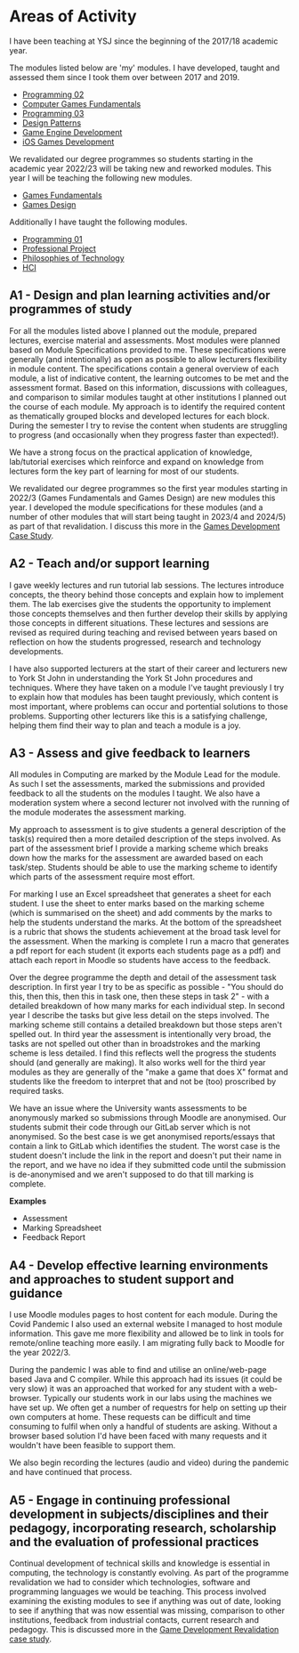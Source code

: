 # Areas of Activity

I have been teaching at YSJ since the beginning of the 2017/18 academic year.

The modules listed below are 'my' modules. I have developed, taught and assessed them since I took them over between 2017 and 2019.  

* [Programming 02](../modules/2017-2022/Programming02.md)
* [Computer Games Fundamentals](../modules/2017-2022/Level4/ComputerGamesFundamentals.md)
* [Programming 03](./.modules/2017-2022/Programming03.md)
* [Design Patterns](../modules/2017-2022/DesignPatterns.md)
* [Game Engine Development](../modules/2017-2022/GameEngineDevelopment.md)
* [iOS Games Development](../modules/2017-2022/Level6/iOSGamesDevelopment.md)

We revalidated our degree programmes so students starting in the academic year 2022/23 will be taking new and reworked modules. This year I will be teaching the following new modules.  

* [Games Fundamentals](../modules/2022/Level4/GamesFundamentals.md)
* [Games Design](../modules/2022/Level4/GamesFundamentals.md)

Additionally I have taught the following modules.

* [Programming 01](../modules/2017-2022/Level4/Programming01.md)
* [Professional Project](../modules/2017-2022/Level5/ProfessionalProject.md)
* [Philosophies of Technology](../modules/2017-2022/Level5/PhilosophiesofTech.md)
* [HCI](../modules/2017-2022/Level6/HCI.md)

## A1 - Design and plan learning activities and/or programmes of study

For all the modules listed above I planned out the module, prepared lectures, exercise material and assessments. Most modules were planned based on Module Specifications provided to me. These specifications were generally (and intentionally) as open as possible to allow lecturers flexibility in module content. The specifications contain a general overview of each module, a list of indicative content, the learning outcomes to be met and the assessment format. Based on this information, discussions with colleagues, and comparison to similar modules taught at other institutions I planned out the course of each module. My approach is to identify the required content as thematically grouped blocks and developed lectures for each block. During the semester I try to revise the content when students are struggling to progress (and occasionally when they progress faster than expected!).  

We have a strong focus on the practical application of knowledge, lab/tutorial exercises which reinforce and expand on knowledge from lectures form the key part of learning for most of our students.

We revalidated our degree programmes so the first year modules starting in 2022/3 (Games Fundamentals and Games Design) are new modules this year. I developed the module specifications for these modules (and a number of other modules that will start being taught in 2023/4 and 2024/5) as part of that revalidation. I discuss this more in the [Games Development Case Study](../CaseStudies/GamesDevRevalidation.md).  

## A2 - Teach and/or support learning

I gave weekly lectures and run tutorial lab sessions. The lectures introduce concepts, the theory behind those concepts and explain how to implement them. The lab exercises give the students the opportunity to implement those concepts themselves and then further develop their skills by applying those concepts in different situations.  These lectures and sessions are revised as required during teaching and revised between years based on reflection on how the students progressed, research and technology developments.  

I have also supported lecturers at the start of their career and lecturers new to York St John in understanding the York St John procedures and techniques. Where they have taken on a module I've taught previously I try to explain how that modules has been taught previously, which content is most important, where problems can occur and portential solutions to those problems. Supporting other lecturers like this is a satisfying challenge, helping them find their way to plan and teach a module is a joy.  
## A3 - Assess and give feedback to learners

All modules in Computing are marked by the Module Lead for the module. As such I set the assessments, marked the submissions and provided feedback to all the students on the modules I taught. We also have a moderation system where a second lecturer not involved with the running of the module moderates the assessment marking.  

My approach to assessment is to give students a general description of the task(s) required then a more detailed description of the steps involved. As part of the assessment brief I provide a marking scheme which breaks down how the marks for the assessment are awarded based on each task/step. Students should be able to use the marking scheme to identify which parts of the assessment require most effort.  

For marking I use an Excel spreadsheet that generates a sheet for each student. I use the sheet to enter marks based on the marking scheme (which is summarised on the sheet) and add comments by the marks to help the students understand the marks. At the bottom of the spreadsheet is a rubric that shows the students achievement at the broad task level for the assessment. When the marking is complete I run a macro that generates a pdf report for each student (it exports each students page as a pdf) and attach each report in Moodle so students have access to the feedback.  

Over the degree programme the depth and detail of the assessment task description. In first year I try to be as specific as possible - "You should do this, then this, then this in task one, then these steps in task 2" - with a detailed breakdown of how many marks for each individual step. In second year I describe the tasks but give less detail on the steps involved. The marking scheme still contains a detailed breakdown but those steps aren't spelled out. In third year the assessment is intentionally very broad, the tasks are not spelled out other than in broadstrokes and the marking scheme is less detailed. I find this reflects well the progress the students should (and generally are making). It also works well for the third year modules as they are generally of the "make a game that does X" format and students like the freedom to interpret that and not be (too) proscribed by required tasks.  

We have an issue where the University wants assessments to be anonymously marked so submissions through Moodle are anonymised. Our students submit their code through our GitLab server which is not anonymised. So the best case is we get anonymised reports/essays that contain a link to GitLab which identifies the student. The worst case is the student doesn't include the link in the report and doesn't put their name in the report, and we have no idea if they submitted code until the submission is de-anonymised and we aren't supposed to do that till marking is complete.  

**Examples**

* Assessment
* Marking Spreadsheet
* Feedback Report
## A4 - Develop effective learning environments and approaches to student support and guidance

I use Moodle modules pages to host content for each module. During the Covid Pandemic I also used an external website I managed to host module information. This gave me more flexibility and allowed be to link in tools for remote/online teaching more easily. I am migrating fully back to Moodle for the year 2022/3.  

During the pandemic I was able to find and utilise an online/web-page based Java and C compiler. While this approach had its issues (it could be very slow) it was an approached that worked for any student with a web-browser. Typically our students work in our labs using the machines we have set up. We often get a number of requestrs for help on setting up their own computers at home. These requests can be difficult and time consuming to fulfil when only a handful of students are asking. Without a browser based solution I'd have been faced with many requests and it wouldn't have been feasible to support them.  

We also begin recording the lectures (audio and video) during the pandemic and have continued that process.  

## A5 - Engage in continuing professional development in subjects/disciplines and their pedagogy, incorporating research, scholarship and the evaluation of professional practices

Continual development of technical skills and knowledge is essential in computing, the technology is constantly evolving. As part of the programme revalidation we had to consider which technologies, software and programming languages we would be teaching. This process involved examining the existing modules to see if anything was out of date, looking to see if anything that was now essential was missing, comparison to other institutions, feedback from industrial contacts, current research and pedagogy. This is discussed more in the [Game Development Revalidation case study](../CaseStudies/GamesDevRevalidation.md).  